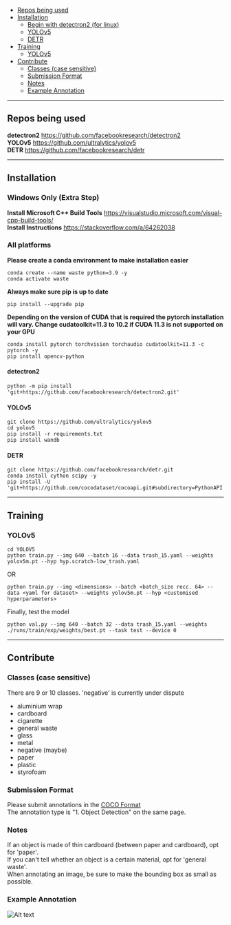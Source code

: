 - [Repos being used](#repos-being-used)
- [Installation](#installation)
  - [Begin with detectron2 (for linux)](#begin-with-detectron2-for-linux)
  - [YOLOv5](#yolov5)
  - [DETR](#detr)
- [Training](#training)
  - [YOLOv5](#yolov5-1)
- [Contribute](#contribute)
  - [Classes (case sensitive)](#classes-case-sensitive)
  - [Submission Format](#submission-format)
  - [Notes](#notes)
  - [Example Annotation](#example-annotation)

---

## Repos being used
**detectron2** https://github.com/facebookresearch/detectron2  
**YOLOv5** https://github.com/ultralytics/yolov5  
**DETR** https://github.com/facebookresearch/detr  

---

## Installation
### Windows Only (Extra Step)
**Install Microsoft C++ Build Tools** https://visualstudio.microsoft.com/visual-cpp-build-tools/  
**Install Instructions** https://stackoverflow.com/a/64262038  
  
### All platforms
**Please create a conda environment to make installation easier**
```shell
conda create --name waste python=3.9 -y  
conda activate waste  
```
**Always make sure pip is up to date**
```shell
pip install --upgrade pip  
```
**Depending on the version of CUDA that is required the pytorch installation will vary. Change cudatoolkit=11.3 to 10.2 if CUDA 11.3 is not supported on your GPU**
```shell
conda install pytorch torchvision torchaudio cudatoolkit=11.3 -c pytorch -y  
pip install opencv-python  
```
#### detectron2
```shell
python -m pip install 'git+https://github.com/facebookresearch/detectron2.git'  
```
#### YOLOv5
```shell
git clone https://github.com/ultralytics/yolov5  
cd yolov5  
pip install -r requirements.txt
pip install wandb
```
#### DETR
```shell
git clone https://github.com/facebookresearch/detr.git  
conda install cython scipy -y  
pip install -U 'git+https://github.com/cocodataset/cocoapi.git#subdirectory=PythonAPI'  
```

---

## Training
### YOLOv5
```shell
cd YOLOV5  
python train.py --img 640 --batch 16 --data trash_15.yaml --weights yolov5m.pt --hyp hyp.scratch-low_trash.yaml  
```
OR  
```
python train.py --img <dimensions> --batch <batch_size recc. 64> --data <yaml for dataset> --weights yolov5m.pt --hyp <customised hyperparameters>
```  
Finally, test the model  
```
python val.py --img 640 --batch 32 --data trash_15.yaml --weights ./runs/train/exp/weights/best.pt --task test --device 0
```

---

## Contribute
### Classes (case sensitive)
There are 9 or 10 classes. 'negative' is currently under dispute
- aluminium wrap
- cardboard
- cigarette
- general waste
- glass
- metal
- negative (maybe)
- paper
- plastic
- styrofoam

### Submission Format
Please submit annotations in the [COCO Format](https://cocodataset.org/#format-data)  
The annotation type is "1. Object Detection" on the same page.  

### Notes
If an object is made of thin cardboard (between paper and cardboard), opt for 'paper'.  
If you can't tell whether an object is a certain material, opt for 'general waste'.  
When annotating an image, be sure to make the bounding box as small as possible.

### Example Annotation
![Alt text](../assets/example.png?raw=true)
